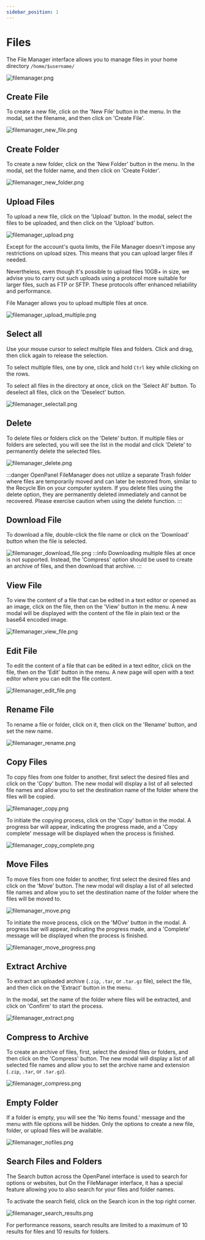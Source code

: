 ```yaml
---
sidebar_position: 1
---
```


# Files

The File Manager interface allows you to manage files in your home directory `/home/$username/`

![filemanager.png](/img/panel/v1/files/filemanager.png)


## Create File

To create a new file, click on the 'New File' button in the menu. In the modal, set the filename, and then click on 'Create File'.

![filemanager_new_file.png](/img/panel/v1/files/filemanager_new_file.png)

## Create Folder

To create a new folder, click on the 'New Folder' button in the menu. In the modal, set the folder name, and then click on 'Create Folder'.

![filemanager_new_folder.png](/img/panel/v1/files/filemanager_new_folder.png)


## Upload Files

To upload a new file, click on the 'Upload' button. In the modal, select the files to be uploaded, and then click on the 'Upload' button.

![filemanager_upload.png](/img/panel/v1/files/filemanager_upload.png)

Except for the account's quota limits, the File Manager doesn't impose any restrictions on upload sizes. This means that you can upload larger files if needed.

Nevertheless, even though it's possible to upload files 10GB+ in size, we advise you to carry out such uploads using a protocol more suitable for larger files, such as FTP or SFTP. These protocols offer enhanced reliability and performance.

File Manager allows you to upload multiple files at once.

![filemanager_upload_multiple.png](/img/panel/v1/files/filemanager_upload_multiple.png)

## Select all

Use your mouse cursor to select multiple files and folders. Click and drag, then click again to release the selection.

To select multiple files, one by one, click and hold `Ctrl` key while clicking on the rows.

To select all files in the directory at once, click on the 'Select All' button. To deselect all files, click on the 'Deselect' button.

![filemanager_selectall.png](/img/panel/v1/files/filemanager_selectall.png)

## Delete

To delete files or folders click on the 'Delete' button. If multiple files or folders are selected, you will see the list in the modal and click 'Delete' to permanently delete the selected files.

![filemanager_delete.png](/img/panel/v1/files/filemanager_delete.png)

:::danger
OpenPanel FileManager does not utilize a separate Trash folder where files are temporarily moved and can later be restored from, similar to the Recycle Bin on your computer system. If you delete files using the delete option, they are permanently deleted immediately and cannot be recovered. Please exercise caution when using the delete function.
:::

## Download File

To download a file, double-click the file name or click on the 'Download' button when the file is selected.

![filemanager_download_file.png](/img/panel/v1/files/filemanager_download_file.png)
:::info
Downloading multiple files at once is not supported. Instead, the 'Compress' option should be used to create an archive of files, and then download that archive.
:::


## View File

To view the content of a file that can be edited in a text editor or opened as an image, click on the file, then on the 'View' button in the menu. A new modal will be displayed with the content of the file in plain text or the base64 encoded image.

![filemanager_view_file.png](/img/panel/v1/files/filemanager_view_file.png)

## Edit File

To edit the content of a file that can be edited in a text editor, click on the file, then on the 'Edit' button in the menu. A new page will open with a text editor where you can edit the file content.

![filemanager_edit_file.png](/img/panel/v1/files/filemanager_edit_file.png)

## Rename File

To rename a file or folder, click on it, then click on the 'Rename' button, and set the new name.

![filemanager_rename.png](/img/panel/v1/files/filemanager_rename.png)

## Copy Files

To copy files from one folder to another, first select the desired files and click on the 'Copy' button. The new modal will display a list of all selected file names and allow you to set the destination name of the folder where the files will be copied.

![filemanager_copy.png](/img/panel/v1/files/filemanager_copy.png)

To initiate the copying process, click on the 'Copy' button in the modal. A progress bar will appear, indicating the progress made, and a 'Copy complete' message will be displayed when the process is finished.

![filemanager_copy_complete.png](/img/panel/v1/files/filemanager_copy_complete.png)


## Move Files

To move files from one folder to another, first select the desired files and click on the 'Move' button. The new modal will display a list of all selected file names and allow you to set the destination name of the folder where the files will be moved to.

![filemanager_move.png](/img/panel/v1/files/filemanager_move.png)

To initiate the move process, click on the 'MOve' button in the modal. A progress bar will appear, indicating the progress made, and a 'Complete' message will be displayed when the process is finished.

![filemanager_move_progress.png](/img/panel/v1/files/filemanager_move_progress.png)


## Extract Archive

To extract an uploaded archive (`.zip`, `.tar`, or `.tar.gz` file), select the file, and then click on the 'Extract' button in the menu.

In the modal, set the name of the folder where files will be extracted, and click on 'Confirm' to start the process.

![filemanager_extract.png](/img/panel/v1/files/filemanager_extract.png)


## Compress to Archive

To create an archive of files, first, select the desired files or folders, and then click on the 'Compress' button. The new modal will display a list of all selected file names and allow you to set the archive name and extension (`.zip`, `.tar`, or `.tar.gz`).

![filemanager_compress.png](/img/panel/v1/files/filemanager_compress.png)


## Empty Folder

If a folder is empty, you will see the 'No items found.' message and the menu with file options will be hidden. Only the options to create a new file, folder, or upload files will be available.

![filemanager_nofiles.png](/img/panel/v1/files/filemanager_nofiles.png)

## Search Files and Folders

The Search button across the OpenPanel interface is used to search for options or websites, but On the FileManager interface, it has a special feature allowing you to also search for your files and folder names.

To activate the search field, click on the Search icon in the top right corner.

![filemanager_search_results.png](/img/panel/v1/files/filemanager_search_results.png)

For performance reasons, search results are limited to a maximum of 10 results for files and 10 results for folders.
